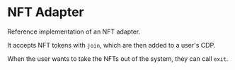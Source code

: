# NFT Adapter

Reference implementation of an NFT adapter.

It accepts NFT tokens with `join`, which are then added to a user's CDP.

When the user wants to take the NFTs out of the system, they can call `exit`.
